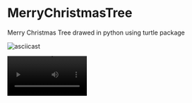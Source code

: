 # MerryChristmasTree
Merry Christmas Tree drawed in python using turtle package


![asciicast](https://www.awesomescreenshot.com/video/6598496?key=171ed1c673414165a6f78bc9f727559b)

<video src='https://www.awesomescreenshot.com/video/6598496?key=171ed1c673414165a6f78bc9f727559b' width=180/>
